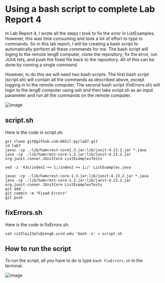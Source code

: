 # Using a bash script to complete Lab Report 4

In Lab Report 4, I wrote all the steps I took to fix the error in ListExamples. However, this was time consuming and took a lot of effort to type in commands. So in this lab report, I will be creating a bash script to automatically perform all these commands for me. The bash script will loging to the remote ieng6 computer, clone the repository, fix the error, run JUnit tets, and push the fixed file back to the repository. All of this can be done by running a single command.

However, to do this we will need two bash scripts. The first bash script (script.sh) will contain all the commands as described above, except logging in to the remote computer. The second bash script (fixErrors.sh) will login to the ieng6 computer using ssh and then take script.sh as an input parameter and run all the commands on the remote computer.

![image](https://user-images.githubusercontent.com/61783850/224609868-c9b865f6-91e9-4638-9c2b-86cd5ac40587.png)

## script.sh
Here is the code in script.sh:
```
git clone git@github.com:Akhil-py/lab7.git
cd lab7
javac -cp .:lib/hamcrest-core1.3.jar:lib/junit-4.13.2.jar *.java
java -cp .:lib/hamcrest-core-1.3.jar:lib/junit-4.13.2.jar org.junit.runner.JUnitCore ListExamplesTests

sed -i '43s/index1 += 1;/index2 += 1;/' ListExamples.java

javac -cp .:lib/hamcrest-core-1.3.jar:lib/junit-4.13.2.jar *.java 
java -cp .:lib/hamcrest-core-1.3.jar:lib/junit-4.13.2.jar org.junit.runner.JUnitCore ListExamplesTests 
git add .
git commit -m "Fixed Errors"
git push
```

## fixErrors.sh
Here is the code in fixErrors.sh:
```
ssh cs15lwi23afv@ieng6.ucsd.edu 'bash -s' < script.sh
```

## How to run the script
To run the script, all you have to do is type `bash fixErrors.sh` in the terminal.

![image](https://user-images.githubusercontent.com/61783850/224610832-35dfe6c7-0ac3-4e26-97ba-a51994cfb19b.png)
